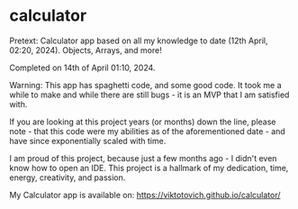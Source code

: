 # calculator
Pretext:
Calculator app based on all my knowledge to date (12th April, 02:20, 2024). Objects, Arrays, and more!

Completed on 14th of April 01:10, 2024. 

Warning: This app has spaghetti code, and some good code. It took me a while to make and while there are still bugs - it is an MVP that I am satisfied with. 

If you are looking at this project years (or months) down the line, please note - that this code were my abilities as of the aforementioned date - and have since exponentially scaled with time. 

I am proud of this project, because just a few months ago - I didn't even know how to open an IDE. This project is a hallmark of my dedication, time, energy, creativity, and passion. 


My Calculator app is available on: 
https://viktotovich.github.io/calculator/